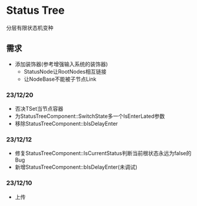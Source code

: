 # Status Tree
分层有限状态机变种


## 需求
* 添加装饰器(参考增强输入系统的装饰器)
    * StatusNode让RootNodes相互链接
    * 让NodeBase不能被子节点Link


### 23/12/20
* 否决TSet当节点容器
* 为StatusTreeComponent::SwitchState多一个IsEnterLated参数
* 移除StatusTreeComponent::bIsDelayEnter


### 23/12/12
* 修复StatusTreeComponent::IsCurrentStatus判断当前根状态永远为false的Bug
* 新增StatusTreeComponent::bIsDelayEnter(未调试)

### 23/12/10
* 上传